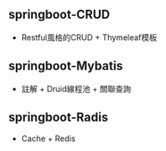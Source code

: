 ## springboot-CRUD
* Restful風格的CRUD + Thymeleaf模板
## springboot-Mybatis
* 註解 + Druid線程池 + 關聯查詢
## springboot-Radis
* Cache + Redis



